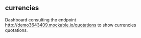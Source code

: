 ## currencies

Dashboard consulting the endpoint http://demo3643409.mockable.io/quotations to show currencies quotations.
